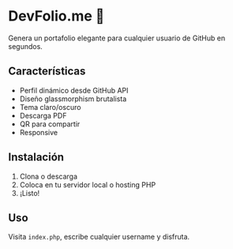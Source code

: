 # DevFolio.me 🚀

Genera un portafolio elegante para cualquier usuario de GitHub en segundos.

## Características
- Perfil dinámico desde GitHub API
- Diseño glassmorphism brutalista
- Tema claro/oscuro
- Descarga PDF
- QR para compartir
- Responsive

## Instalación
1. Clona o descarga
2. Coloca en tu servidor local o hosting PHP
3. ¡Listo!

## Uso
Visita `index.php`, escribe cualquier username y disfruta.